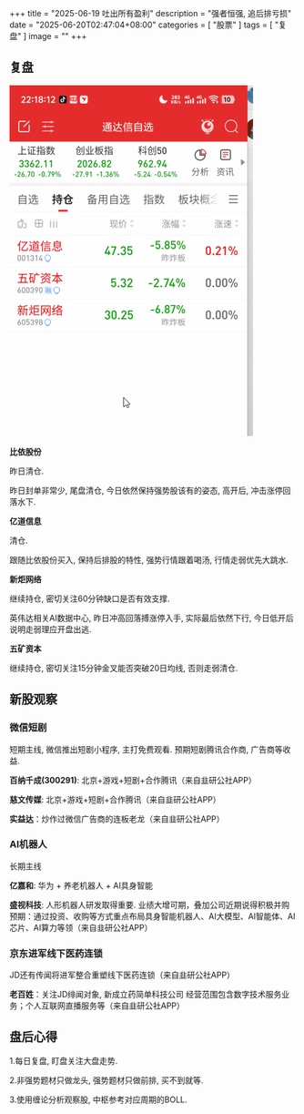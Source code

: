 +++
title = "2025-06-19 吐出所有盈利"
description = "强者恒强, 追后排亏损"
date = "2025-06-20T02:47:04+08:00"
categories = [
	"股票"
]
tags = [
	"复盘"
]
image = ""
+++

## 复盘

![alt text](images/2025-06-19_22_18_13.png)

**比依股份**

昨日清仓.

昨日封单非常少, 尾盘清仓, 今日依然保持强势股该有的姿态, 高开后, 冲击涨停回落水下.

**亿道信息**

清仓.

跟随比依股份买入, 保持后排股的特性, 强势行情跟着喝汤, 行情走弱优先大跳水.

**新炬网络**

继续持仓, 密切关注60分钟缺口是否有效支撑.

英伟达相关AI数据中心, 昨日冲高回落搏涨停入手, 实际最后依然下行, 今日低开后说明走弱理应开盘出逃. 

**五矿资本**

继续持仓, 密切关注15分钟金叉能否突破20日均线, 否则走弱清仓.

## 新股观察

### 微信短剧

短期主线, 微信推出短剧小程序, 主打免费观看. 预期短剧腾讯合作商, 广告商等收益.

**百纳千成(300291)**: 北京+游戏+短剧+合作腾讯（来自韭研公社APP）

**慈文传媒**: 北京+游戏+短剧+合作腾讯（来自韭研公社APP）

**实益达**：炒作过微信广告商的连板老龙（来自韭研公社APP）

### AI机器人

长期主线

**亿嘉和**: 华为 + 养老机器人 + AI具身智能

**盛视科技**: 人形机器人研发取得重要. 业绩大增可期，叠加公司近期说得积极并购预期：通过投资、收购等方式重点布局具身智能机器人、AI大模型、AI智能体、AI芯片、AI算力等领（来自韭研公社APP）

### 京东进军线下医药连锁

JD还有传闻将进军整合重塑线下医药连锁（来自韭研公社APP）

**老百姓**：关注JD绯闻对象, 新成立药简单科技公司 经营范围包含数字技术服务业务；个人互联网直播服务等（来自韭研公社APP）

## 盘后心得

1.每日复盘, 盯盘关注大盘走势.

2.非强势题材只做龙头, 强势题材只做前排, 买不到就等.

3.使用缠论分析观察股, 中枢参考对应周期的BOLL.
